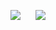 
<img src = "https://github-readme-stats.vercel.app/api/top-langs/?username=artemisfoll&theme=merko">&nbsp;&nbsp;&nbsp;&nbsp;&nbsp;&nbsp;<img src = "https://github-readme-stats.vercel.app/api?username=artemisfoll&show_icons=true&theme=merko">

